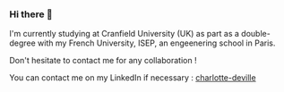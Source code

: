 ### Hi there 👋

I'm currently studying at Cranfield University (UK) as part as a double-degree with my French University, ISEP, an engeenering school in Paris.  

Don't hesitate to contact me for any collaboration !

You can contact me on my LinkedIn if necessary : [charlotte-deville](https://www.linkedin.com/in/charlotte-deville/)


